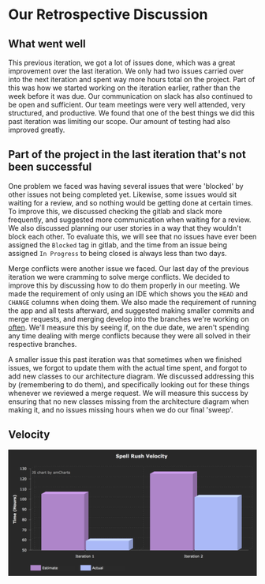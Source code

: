 # Our Retrospective Discussion

## What went well

This previous iteration, we got a lot of issues done, which was a great improvement over the last iteration. We only had two issues carried over into the next iteration and spent way more hours total on the project. Part of this was how we started working on the iteration earlier, rather than the week before it was due. Our communication on slack has also continued to be open and sufficient. Our team meetings were very well attended, very structured, and productive. We found that one of the best things we did this past iteration was limiting our scope. Our amount of testing had also improved greatly.

## Part of the project in the last iteration that's not been successful

One problem we faced was having several issues that were 'blocked' by other issues not being completed yet. Likewise, some issues would sit waiting for a review, and so nothing would be getting done at certain times. To improve this, we discussed checking the gitlab and slack more frequently, and suggested more communication when waiting for a review. We also discussed planning our user stories in a way that they wouldn't block each other. To evaluate this, we will see that no issues have ever been assigned the `Blocked` tag in gitlab, and the time from an issue being assigned `In Progress` to being closed is always less than two days.

Merge conflicts were another issue we faced. Our last day of the previous iteration we were cramming to solve merge conflicts. We decided to improve this by discussing how to do them properly in our meeting. We made the requirement of only using an IDE which shows you the `HEAD` and `CHANGE` columns when doing them. We also made the requirement of running the app and all tests afterward, and suggested making smaller commits and merge requests, and merging develop into the branches we're working on <u>often</u>. We'll measure this by seeing if, on the due date, we aren't spending any time dealing with merge conflicts because they were all solved in their respective branches.

A smaller issue this past iteration was that sometimes when we finished issues, we forgot to update them with the actual time spent, and forgot to add new classes to our architecture diagram. We discussed addressing this by (remembering to do them), and specifically looking out for these things whenever we reviewed a merge request. We will measure this success by ensuring that no new classes missing from the architecture diagram when making it, and no issues missing hours when we do our final 'sweep'.

## Velocity

![Project_Velocity](Project_Velocity.png)